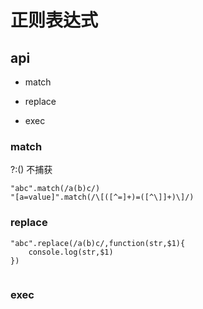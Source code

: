 # 正则表达式

## api 
- match
- replace

- exec

### match
?:() 不捕获

```
"abc".match(/a(b)c/)
"[a=value]".match(/\[([^=]+)=([^\]]+)\]/)
```

### replace
```
"abc".replace(/a(b)c/,function(str,$1){
    console.log(str,$1)
})


```

### exec

